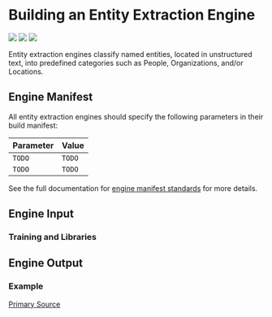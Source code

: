 <!-- TODO: Incorporate PR https://github.com/veritone/docs/pull/42 -->

# Building an Entity Extraction Engine

![](badge/API/Yes/green)
![](badge/Search/Yes/green)
![](badge/UI/Yes/green)

Entity extraction engines classify named entities, located in unstructured text, into predefined categories such as People, Organizations, and/or Locations.

## Engine Manifest

All entity extraction engines should specify the following parameters in their build manifest:

| Parameter | Value |
| --------- | ----- |
| `TODO` | `TODO` |
| `TODO` | `TODO` |

<!-- Here is a minimal example `manifest.json` that could apply to an entity extraction engine: -->

<!--TODO: Define [](manifest.example.json ':include :type=code javascript')-->

See the full documentation for [engine manifest standards](/engines/standards/engine-manifest/) for more details.

## Engine Input

<!-- TODO -->

### Training and Libraries

<!-- Since all entity extraction engines identify entities, they are all required to be [trainable via libraries](/libraries/engines). -->

## Engine Output

<!-- TODO -->

### Example
<!-- TODO   Here is an example of the simplest type of entity extraction output: -->

[](vtn-standard.example.json ':include :type=code json')

[Primary Source](https://github.com/veritone/core-graphql-server/blob/master/dal/taskOutputConversionUtil.js#L133)

